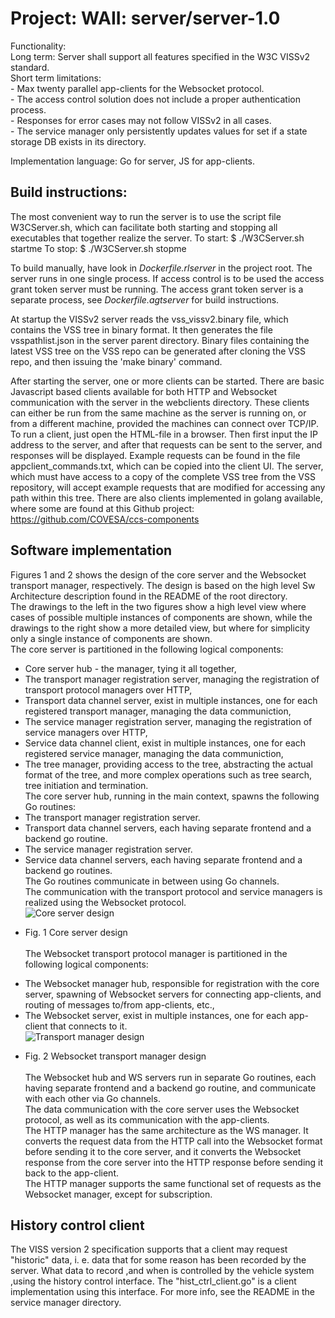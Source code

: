 # Project: WAII: server/server-1.0

Functionality: <br>
	Long term: Server shall support all features specified in the W3C VISSv2 standard.<br>
	Short term limitations: <br>
		- Max twenty parallel app-clients for the Websocket protocol. <br>
		- The access control solution does not include a proper authentication process. <br>
		- Responses for error cases may not follow VISSv2 in all cases.<br>
		- The service manager only persistently updates values for set if a state storage DB exists in its directory.<br>

Implementation language: Go for server, JS for app-clients.


## Build instructions:
The most convenient way to run the server is to use the script file W3CServer.sh, which can facilitate both starting and stopping all executables that together realize the server.
To start:
$ ./W3CServer.sh startme
To stop:
$ ./W3CServer.sh stopme

To build manually, have look in *Dockerfile.rlserver* in the project root. The server runs in one single process. If access
control is to be used the access grant token server must be running. The access grant token server is a separate process,
see *Dockerfile.agtserver* for build instructions. 

At startup the VISSv2 server reads the vss_vissv2.binary file, which contains the VSS tree in binary format. 
It then generates the file vsspathlist.json in the server parent directory. 
Binary files containing the latest VSS tree on the VSS repo can be generated after cloning the VSS repo, and then issuing the 'make binary' command.

After starting the server, one or more clients can be started. There are basic Javascript based clients available for both HTTP and Websocket communication with the server in the webclients directory. These clients can either be run from the same machine as the server is running on, or from a different machine, provided the machines can connect over TCP/IP.
To run a client, just open the HTML-file in a browser. Then first input the IP address to the server, and after that requests can be sent to the server, and responses will be displayed.
Example requests can be found in the file appclient_commands.txt, which can be copied into the client UI. The server, which must have access to a copy of the complete VSS tree from the VSS repository, will accept example requests that are modified for accessing any path within this tree. 
There are also clients implemented in golang available, where some are found at this Github project: https://github.com/COVESA/ccs-components

## Software implementation
Figures 1 and 2 shows the design of the core server and the Websocket transport manager, respectively. The design is based on the high level Sw Architecture description found in the README of the root directory.<br>
The drawings to the left in the two figures show a high level view where cases of possible multiple instances of components are shown, while the drawings to the right show a more detailed view, but where for simplicity only a single instance of components are shown.<br>
The core server is partitioned in the following logical components:<br>
- Core server hub - the manager, tying it all together,<br>
- The transport manager registration server, managing the registration of transport protocol managers over HTTP,<br>
- Transport data channel server, exist in multiple instances, one for each registered transport manager, managing the data communiction,<br>
- The service manager registration server, managing the registration of service managers over HTTP,<br>
- Service data channel client, exist in multiple instances, one for each registered service manager, managing the data communiction,<br>
- The tree manager, providing access to the tree, abstracting the actual format of the tree, and more complex operations such as tree search, tree initiation and termination.<br>
The core server hub, running in the main context, spawns the following Go routines:<br>
- The transport manager registration server.<br>
- Transport data channel servers, each having separate frontend and a backend go routine.<br>
- The service manager registration server.<br>
- Service data channel servers, each having separate frontend and a backend go routines.<br>
The Go routines communicate in between using Go channels.<br>
The communication with the transport protocol and service managers is realized using the Websocket protocol.<br>
![Core server design](../pics/Core_server_SwA.jpg)<br>
* Fig. 1 Core server design<br><br>
The Websocket transport protocol manager is partitioned in the following logical components:<br>
- The Websocket manager hub, responsible for registration with the core server, spawning of Websocket servers for connecting app-clients, and routing of messages to/from app-clients, etc.,<br>
- The Websocket server,  exist in multiple instances, one for each app-client that connects to it.<br>
![Transport manager design](../pics/WS_manager_SwA.jpg)<br>
* Fig. 2 Websocket transport manager design<br><br>
The Websocket hub and WS servers run in separate Go routines, each having separate frontend and a backend go routine, and communicate with each other via Go channels.<br>
The data communication with the core server uses the Websocket protocol, as well as its communication with the app-clients.<br>
The HTTP manager has the same architecture as the WS manager. It converts the request data from the HTTP call into the Websocket format before sending it to the core server, and it converts the Websocket response from the core server into the HTTP response before sending it back to the app-client.<br>
The HTTP manager supports the same functional set of requests as the Websocket manager, except for subscription.<br>

## History control client
The VISS version 2 specification supports that a client may request "historic" data, i. e. data that for some reason has been recorded by the server. What data to record ,and when is controlled by the vehicle system ,using the history control interface. The "hist_ctrl_client.go" is a client implementation using this interface. For more info, see the README in the service manager directory.

